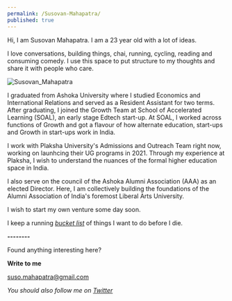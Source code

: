 ```yaml
---
permalink: /Susovan-Mahapatra/
published: true
---
```

Hi, I am Susovan Mahapatra. I am a 23 year old with a lot of ideas. 

I love conversations, building things, chai, running, cycling, reading and consuming comedy. I use this space to put structure to my thoughts and share it with people who care.

![Susovan_Mahapatra]({{site.baseurl}}/images/Susovan_Mahapatra.jpg)

I graduated from Ashoka University where I studied Economics and International Relations and served as a Resident Assistant for two terms. After graduating, I joined the Growth Team at School of Accelerated Learning (SOAL), an early stage Edtech start-up. At SOAL, I worked across functions of Growth and got a flavour of how alternate education, start-ups and Growth in start-ups work in India. 

I work with Plaksha University's Admissions and Outreach Team right now, working on launhcing their UG programs in 2021. Through my experience at Plaksha, I wish to understand the nuances of the formal higher education space in India.

I also serve on the council of the Ashoka Alumni Association (AAA) as an elected Director. Here, I am collectively building the foundations of the Alumni Association of India's foremost Liberal Arts University. 

I wish to start my own venture some day soon. 

I keep a running _[bucket list](https://whysosuso.com/Susovan-Mahapatra-bucket-list/)_ of things I want to do before I die. 

**--------**

Found anything interesting here? 

**Write to me**

[suso.mahapatra@gmail.com](mailto:suso.mahapatra@gmail.com)

_You should also follow me on [Twitter](https://www.twitter.com/whysosuso/)_
